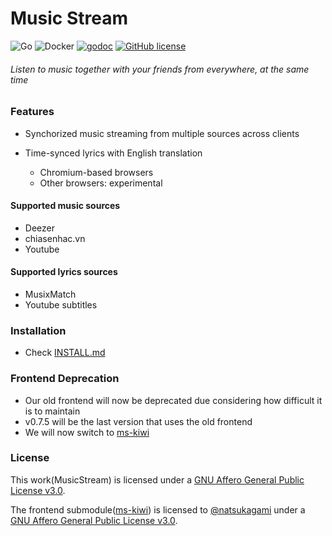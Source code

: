 # Music Stream

![Go](https://github.com/TrungNguyen1909/MusicStream/workflows/Go/badge.svg)
![Docker](https://github.com/TrungNguyen1909/MusicStream/workflows/Docker/badge.svg)
[![godoc](https://godoc.org/github.com/TrungNguyen1909/MusicStream?status.svg)](https://pkg.go.dev/github.com/TrungNguyen1909/MusicStream)
[![GitHub license](https://img.shields.io/github/license/TrungNguyen1909/MusicStream)](https://github.com/TrungNguyen1909/MusicStream/blob/master/LICENSE)
###### Listen to music together with your friends from everywhere, at the same time

### Features

- Synchorized music streaming from multiple sources across clients

- Time-synced lyrics with English translation
  - Chromium-based browsers
  - Other browsers: experimental

#### Supported music sources
  - Deezer
  - chiasenhac.vn
  - Youtube

#### Supported lyrics sources
  - MusixMatch
  - Youtube subtitles

### Installation

- Check [INSTALL.md](./docs/INSTALL.md)

### Frontend Deprecation
- Our old frontend will now be deprecated due considering how difficult it is to maintain
- v0.7.5 will be the last version that uses the old frontend
- We will now switch to [ms-kiwi](https://github.com/natsukagami/ms-kiwi)

### License 

  This work(MusicStream) is licensed under a [GNU Affero General Public License v3.0](https://www.gnu.org/licenses/agpl-3.0.html).

  The frontend submodule([ms-kiwi](https://github.com/natsukagami/ms-kiwi)) is licensed to [@natsukagami](https://github.com/natsukagami) under a [GNU Affero General Public License v3.0](https://www.gnu.org/licenses/agpl-3.0.html).

